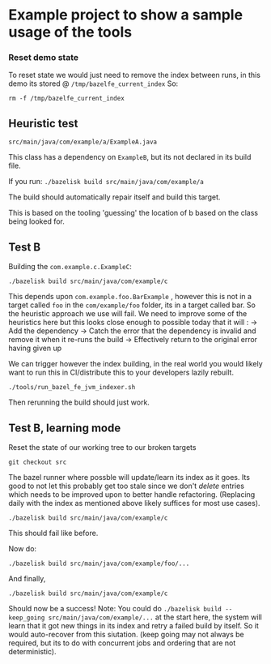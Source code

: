 # Example project to show a sample usage of the tools

### Reset demo state
To reset state we would just need to remove the index between runs, in this demo its stored @ `/tmp/bazelfe_current_index`
So:
```
rm -f /tmp/bazelfe_current_index
```

## Heuristic test

`src/main/java/com/example/a/ExampleA.java`

This class has a dependency on `ExampleB`, but its not declared in its build file.

If you run:
`./bazelisk build src/main/java/com/example/a`

The build should automatically repair itself and build this target.

This is based on the tooling 'guessing' the location of b based on the class being looked for.

## Test B

Building the `com.example.c.ExampleC`:

```
./bazelisk build src/main/java/com/example/c
```

This depends upon `com.example.foo.BarExample` , however this is not in a target called `foo` in the `com/example/foo` folder, its in a target called bar. So the heuristic approach we use will fail. We need to improve some of the heuristics here but this looks close enough to possible today that it will :
-> Add the dependency
-> Catch the error that the dependency is invalid and remove it when it re-runs the build
-> Effectively return to the original error having given up

We can trigger however the index building, in the real world you would likely want to run this in CI/distribute this to your developers lazily rebuilt.

`./tools/run_bazel_fe_jvm_indexer.sh`

Then rerunning the build should just work.


## Test B, learning mode

Reset the state of our working tree to our broken targets
```
git checkout src
```

The bazel runner where possble will update/learn its index as it goes. Its good to not let this probably get too stale since we don't _delete_ entries which needs to be improved upon to better handle refactoring. (Replacing daily with the index as mentioned above likely suffices for most use cases).

```
./bazelisk build src/main/java/com/example/c
```

This should fail like before.

Now do:

```
./bazelisk build src/main/java/com/example/foo/...
```

And finally,

```
./bazelisk build src/main/java/com/example/c
```

Should now be a success!
Note: You could do `./bazelisk build --keep_going src/main/java/com/example/...` at the start here, the system will learn that it got new things in its index and retry a failed build by itself. So it would auto-recover from this siutation. (keep going may not always be required, but its to do with concurrent jobs and ordering that are not deterministic).